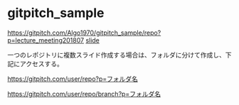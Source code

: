 # gitpitch_sample

https://gitpitch.com/Algo1970/gitpitch_sample/repo?p=lecture_meeting201807
[slide](https://gitpitch.com/Algo1970/gitpitch_sample/repo?p=lecture_meeting201807#)  


一つのレポジトリに複数スライド作成する場合は、フォルダに分けて作成し、下記にアクセスする。

https://gitpitch.com/user/repo?p=フォルダ名

https://gitpitch.com/user/repo/branch?p=フォルダ名
